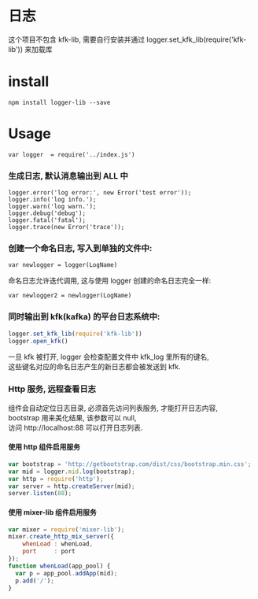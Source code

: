 # 日志

这个项目不包含 kfk-lib, 需要自行安装并通过
logger.set_kfk_lib(require('kfk-lib')) 来加载库


# install

`npm install logger-lib --save`


# Usage

`var logger  = require('../index.js')`


### 生成日志, 默认消息输出到 ALL 中

```
logger.error('log error:', new Error('test error'));
logger.info('log info.');
logger.warn('log warn.');
logger.debug('debug');
logger.fatal('fatal');
logger.trace(new Error('trace'));
```

### 创建一个命名日志, 写入到单独的文件中:

`var newlogger = logger(LogName)`

命名日志允许迭代调用, 这与使用 logger 创建的命名日志完全一样:

`var newlogger2 = newlogger(LogName)`


### 同时输出到 kfk(kafka) 的平台日志系统中:

```js
logger.set_kfk_lib(require('kfk-lib'))
logger.open_kfk()
```

一旦 kfk 被打开, logger 会检查配置文件中 kfk_log 里所有的键名,  
这些键名对应的命名日志产生的新日志都会被发送到 kfk.


### Http 服务, 远程查看日志

组件会自动定位日志目录, 必须首先访问列表服务, 才能打开日志内容,  
bootstrap 用来美化结果, 该参数可以 null,   
访问 http://localhost:88 可以打开日志列表.  


#### 使用 http 组件启用服务

```js
var bootstrap = 'http://getbootstrap.com/dist/css/bootstrap.min.css';
var mid = logger.mid.log(bootstrap);
var http = require('http');
var server = http.createServer(mid);
server.listen(88);
```

#### 使用 mixer-lib 组件启用服务

```js
var mixer = require('mixer-lib');
mixer.create_http_mix_server({ 
    whenLoad : whenLoad, 
    port     : port
});
function whenLoad(app_pool) {
  var p = app_pool.addApp(mid);
  p.add('/');
}
```